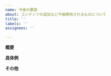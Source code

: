 ```yaml
---
name: 今後の要望
about: コンテンツの追加など今後期待されるものについて
title: ''
labels: ''
assignees: ''

---
```


**概要**


**具体例**


**その他**
